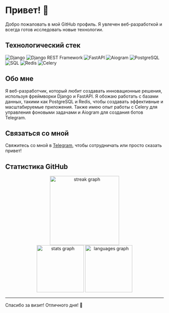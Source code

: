 # Привет! 👋

Добро пожаловать в мой GitHub профиль. Я увлечен веб-разработкой и всегда готов исследовать новые технологии.

## Технологический стек

![Django](https://img.shields.io/badge/Django-092E20?style=for-the-badge&logo=django&logoColor=white)
![Django REST Framework](https://img.shields.io/badge/DRF-092E20?style=for-the-badge&logo=django&logoColor=white)
![FastAPI](https://img.shields.io/badge/FastAPI-005571?style=for-the-badge&logo=fastapi)
![Aiogram](https://img.shields.io/badge/Aiogram-0069B7?style=for-the-badge&logo=telegram&logoColor=white)
![PostgreSQL](https://img.shields.io/badge/PostgreSQL-316192?style=for-the-badge&logo=postgresql&logoColor=white)
![SQL](https://img.shields.io/badge/SQL-4479A1?style=for-the-badge&logo=sql&logoColor=white)
![Redis](https://img.shields.io/badge/Redis-DC382D?style=for-the-badge&logo=redis&logoColor=white)
![Celery](https://img.shields.io/badge/Celery-37814A?style=for-the-badge&logo=celery&logoColor=white)

## Обо мне

Я веб-разработчик, который любит создавать инновационные решения, используя фреймворки Django и FastAPI. Я обожаю работать с базами данных, такими как PostgreSQL и Redis, чтобы создавать эффективные и масштабируемые приложения. Также имею опыт работы с Celery для управления фоновыми задачами и Aiogram для создания ботов Telegram.

## Связаться со мной

Свяжитесь со мной в [Telegram](https://t.me/c0ral0vii), чтобы сотрудничать или просто сказать привет!

## Статистика GitHub
<div align="center">
  <img src="https://streak-stats.demolab.com?user=filimonovalexey&locale=en&mode=daily&theme=dark&hide_border=false&border_radius=5&order=3" height="220" alt="streak graph"  />
</div>
<div align="center">
  <img src="https://github-readme-stats.vercel.app/api?username=c0ral0vii&hide_title=false&hide_rank=false&show_icons=true&include_all_commits=true&count_private=true&disable_animations=false&theme=dracula&locale=en&hide_border=false&order=1" height="150" alt="stats graph"  />
  <img src="https://github-readme-stats.vercel.app/api/top-langs?username=c0ral0vii&locale=en&hide_title=false&layout=compact&card_width=320&langs_count=5&theme=dracula&hide_border=false&order=2" height="150" alt="languages graph"  />
</div>

---

Спасибо за визит! Отличного дня! 🌟
